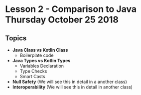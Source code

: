 # Lesson 2 - Comparison to Java Thursday October 25 2018

## Topics
* **Java Class vs Kotlin Class**
    * Boilerplate code
* **Java Types vs Kotlin Types**
    * Variables Declaration
    * Type Checks
    * Smart Casts
* **Null Safety** (We will see this in detail in a another class)
* **Interoperability** (We will see this in detail in another class)